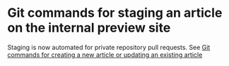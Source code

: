 <properties pageTitle="Git commands for staging an new or updated article" description="Steps for previewing new and updated articles." metaKeywords="" services="" solutions="" documentationCenter="" authors="tysonn" videoId="" scriptId="" manager="carolz" />

<tags ms.service="contributor-guide" ms.devlang="" ms.topic="article" ms.tgt_pltfrm="" ms.workload="" ms.date="01/16/2015" ms.author="tysonn" />

# Git commands for staging an article on the internal preview site
Staging is now automated for private repository pull requests. See [Git commands for creating a new article or updating an existing article](git-commands-for-master.md)

<!--
Follow the steps in this article to stage content to the internal staging site prior to releasing the article to the public site.

[AZURE.IMPORTANT] The preview site is available for internal Microsoft contributors only. If you're an internal contributor, see the internal wiki to get the URL of the preview site.

![](./media/git-commands-for-sandbox/githubcommands2.png)


1. Start Git Bash.

2. Change to azure-content-pr:

        cd azure-content-pr

3. Check out the sandbox branch:

        git checkout sandbox

   Note: If you just cloned, you probably only have the master branch on your computer. You can run 'git branch' to see the     list of branches on your local computer. If sandbox is missing, run:

        git pull upstream sandbox:sandbox
        git checkout sandbox
        git pull upstream sandbox

4. If you get a merge conflict for files that aren’t yours, use these commands to copy the version of the conflicted file from the server to your local branch, resolving the conflict:

        git checkout upstream/sandbox articles/<filename.md>
        git commit –m "resolving merge conflict"

5. Move the file or files you want to stage from the local master-derived branch to the local sandbox-derived branch you are working in:

        git checkout <master-derived-local-branch> articles/<article_name.md>

 To move the media:

        git checkout <master-derived-local-branch> articles/media/<folder_name>

6. Commit the files in sandbox:

        git commit –m "<moved files to sandbox for staging>"

7. Push the changes to your fork on GitHub:

        git push origin sandbox

8. Create a pull request from your fork to the core repo, from your local sandbox-derived branch to the main sandbox branch:

 ![](./media/git-commands-for-sandbox/pullrequestsandbox.png)

9. The pull request acceptor accepts the pull request.

10. Review your content on the staging site. If you are happy with the staged content, go back to master and follow the steps to push your final version to your fork, and then file a pull request. Articles are staged three times a day, around 10 AM, 2 PM, and 5 PM PST.

 Don’t edit your article while working in a sandbox-derived branch. If you discover issues you need to fix after you stage, change back to your master-derived working branch, make the changes there, and then restage. Moving content to sandbox should always be a one-way trip.-->




